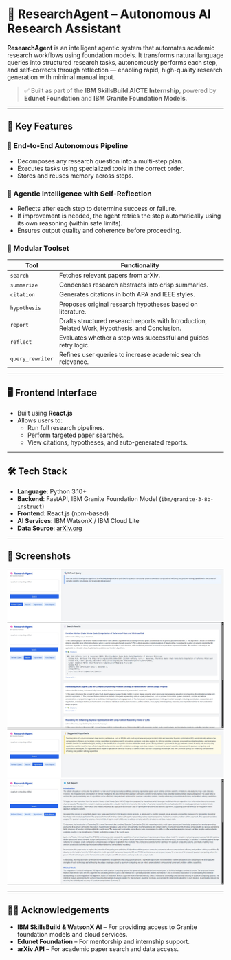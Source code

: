 # 🧠 ResearchAgent – Autonomous AI Research Assistant

**ResearchAgent** is an intelligent agentic system that automates academic research workflows using foundation models. It transforms natural language queries into structured research tasks, autonomously performs each step, and self-corrects through reflection — enabling rapid, high-quality research generation with minimal manual input.

> ✅ Built as part of the **IBM SkillsBuild AICTE Internship**, powered by **Edunet Foundation** and **IBM Granite Foundation Models**.

---

## 🚀 Key Features

### 🔁 End-to-End Autonomous Pipeline
- Decomposes any research question into a multi-step plan.
- Executes tasks using specialized tools in the correct order.
- Stores and reuses memory across steps.

### 🧠 Agentic Intelligence with Self-Reflection
- Reflects after each step to determine success or failure.
- If improvement is needed, the agent retries the step automatically using its own reasoning (within safe limits).
- Ensures output quality and coherence before proceeding.

### 🧰 Modular Toolset
| Tool          | Functionality |
|---------------|---------------|
| `search`      | Fetches relevant papers from arXiv. |
| `summarize`   | Condenses research abstracts into crisp summaries. |
| `citation`    | Generates citations in both APA and IEEE styles. |
| `hypothesis`  | Proposes original research hypotheses based on literature. |
| `report`      | Drafts structured research reports with Introduction, Related Work, Hypothesis, and Conclusion. |
| `reflect`     | Evaluates whether a step was successful and guides retry logic. |
| `query_rewriter` | Refines user queries to increase academic search relevance. |

---

## 🖥 Frontend Interface

- Built using **React.js**
- Allows users to:
  - Run full research pipelines.
  - Perform targeted paper searches.
  - View citations, hypotheses, and auto-generated reports.

---

## 🛠 Tech Stack

- **Language**: Python 3.10+
- **Backend**: FastAPI, IBM Granite Foundation Model (`ibm/granite-3-8b-instruct`)
- **Frontend**: React.js (npm-based)
- **AI Services**: IBM WatsonX / IBM Cloud Lite
- **Data Source**: [arXiv.org](https://arxiv.org)

---

## 📸 Screenshots

![](https://github.com/Akhil-0190/research-agent/blob/main/image%201.jpg)
![](https://github.com/Akhil-0190/research-agent/blob/main/image%202.jpg)
![](https://github.com/Akhil-0190/research-agent/blob/main/image%203.jpg) 
![](https://github.com/Akhil-0190/research-agent/blob/main/image%204.jpg) 

---

## 🙋‍♂️ Acknowledgements

- **IBM SkillsBuild & WatsonX AI** – For providing access to Granite foundation models and cloud services.
- **Edunet Foundation** – For mentorship and internship support.
- **arXiv API** – For academic paper search and data access.
